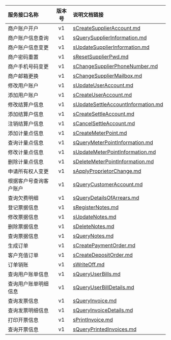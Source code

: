   
| 服务接口名称 | 版本号 | 说明文档链接 |  
| :----------------- | :-----: | :---------------- |  
| 商户账户开户 | v1 | [sCreateSupplierAccount.md](https://github.com/Zhang-Monica/gitMd/blob/master/mdsupplierv1/sCreateSupplierAccount.md) |  
| 商户账户信息查询 | v1 | [sQuerySupplierInformation.md](https://github.com/Zhang-Monica/gitMd/blob/master/mdsupplierv1/sQuerySupplierInformation.md) |  
| 商户账户信息变更 | v1 | [sUpdateSupplierInformation.md](https://github.com/Zhang-Monica/gitMd/blob/master/mdsupplierv1/sUpdateSupplierInformation.md) |  
| 商户密码重置 | v1 | [sResetSupplierPwd.md](https://github.com/Zhang-Monica/gitMd/blob/master/mdsupplierv1/sResetSupplierPwd.md) |  
| 商户手机号码变更 | v1 | [sChangeSupplierPhoneNumber.md](https://github.com/Zhang-Monica/gitMd/blob/master/mdsupplierv1/sChangeSupplierPhoneNumber.md) |  
| 商户邮箱更换 | v1 | [sChangeSupplierMailbox.md](https://github.com/Zhang-Monica/gitMd/blob/master/mdsupplierv1/sChangeSupplierMailbox.md) |  
| 修改用户账户 | v1 | [sUpdateUserAccount.md](https://github.com/Zhang-Monica/gitMd/blob/master/mdsupplierv1/sUpdateUserAccount.md) |  
| 添加用户账户 | v1 | [sCreateUserAccount.md](https://github.com/Zhang-Monica/gitMd/blob/master/mdsupplierv1/sCreateUserAccount.md) |  
| 修改结算户信息 | v1 | [sUpdateSettleAccountInformation.md](https://github.com/Zhang-Monica/gitMd/blob/master/mdsupplierv1/sUpdateSettleAccountInformation.md) |  
| 添加结算户信息 | v1 | [sCreateSettleAccount.md](https://github.com/Zhang-Monica/gitMd/blob/master/mdsupplierv1/sCreateSettleAccount.md) |  
| 注销结算户信息 | v1 | [sCancelSettleAccount.md](https://github.com/Zhang-Monica/gitMd/blob/master/mdsupplierv1/sCancelSettleAccount.md) |  
| 添加计量点信息 | v1 | [sCreateMeterPoint.md](https://github.com/Zhang-Monica/gitMd/blob/master/mdsupplierv1/sCreateMeterPoint.md) |  
| 查询计量点信息 | v1 | [sQueryMeterPointInformation.md](https://github.com/Zhang-Monica/gitMd/blob/master/mdsupplierv1/sQueryMeterPointInformation.md) |  
| 修改计量点信息 | v1 | [sUpdateMeterPointInformation.md](https://github.com/Zhang-Monica/gitMd/blob/master/mdsupplierv1/sUpdateMeterPointInformation.md) |  
| 删除计量点信息 | v1 | [sDeleteMeterPointInformation.md](https://github.com/Zhang-Monica/gitMd/blob/master/mdsupplierv1/sDeleteMeterPointInformation.md) |  
| 申请所有权人变更 | v1 | [sApplyProprietorChange.md](https://github.com/Zhang-Monica/gitMd/blob/master/mdsupplierv1/sApplyProprietorChange.md) |  
| 根据客户号查询客户账户 | v1 | [sQueryCustomerAccount.md](https://github.com/Zhang-Monica/gitMd/blob/master/mdsupplierv1/sQueryCustomerAccount.md) |  
| 查询欠费明细 | v1 | [sQueryDetailsOfArrears.md](https://github.com/Zhang-Monica/gitMd/blob/master/mdsupplierv1/sQueryDetailsOfArrears.md) |  
| 登记票据信息 | v1 | [sRegisterNotes.md](https://github.com/Zhang-Monica/gitMd/blob/master/mdsupplierv1/sRegisterNotes.md) |  
| 修改票据信息 | v1 | [sUpdateNotes.md](https://github.com/Zhang-Monica/gitMd/blob/master/mdsupplierv1/sUpdateNotes.md) |  
| 删除票据信息 | v1 | [sDeleteNotes.md](https://github.com/Zhang-Monica/gitMd/blob/master/mdsupplierv1/sDeleteNotes.md) |  
| 查询票据信息 | v1 | [sQueryNotes.md](https://github.com/Zhang-Monica/gitMd/blob/master/mdsupplierv1/sQueryNotes.md) |  
| 生成订单 | v1 | [sCreatePaymentOrder.md](https://github.com/Zhang-Monica/gitMd/blob/master/mdsupplierv1/sCreatePaymentOrder.md) |  
| 客户充值订单 | v1 | [sCreateDepositOrder.md](https://github.com/Zhang-Monica/gitMd/blob/master/mdsupplierv1/sCreateDepositOrder.md) |  
| 订单销账 | v1 | [sWriteOff.md](https://github.com/Zhang-Monica/gitMd/blob/master/mdsupplierv1/sWriteOff.md) |  
| 查询用户账单信息 | v1 | [sQueryUserBills.md](https://github.com/Zhang-Monica/gitMd/blob/master/mdsupplierv1/sQueryUserBills.md) |  
| 查询用户账单明细信息 | v1 | [sQueryUserBillDetails.md](https://github.com/Zhang-Monica/gitMd/blob/master/mdsupplierv1/sQueryUserBillDetails.md) |  
| 查询发票信息 | v1 | [sQueryInvoice.md](https://github.com/Zhang-Monica/gitMd/blob/master/mdsupplierv1/sQueryInvoice.md) |  
| 查询发票明细信息 | v1 | [sQueryInvoiceDetails.md](https://github.com/Zhang-Monica/gitMd/blob/master/mdsupplierv1/sQueryInvoiceDetails.md) |  
| 打印开票信息 | v1 | [sPrintInvoice.md](https://github.com/Zhang-Monica/gitMd/blob/master/mdsupplierv1/sPrintInvoice.md) |  
| 查询开票信息 | v1 | [sQueryPrintedInvoices.md](https://github.com/Zhang-Monica/gitMd/blob/master/mdsupplierv1/sQueryPrintedInvoices.md) |  
  
